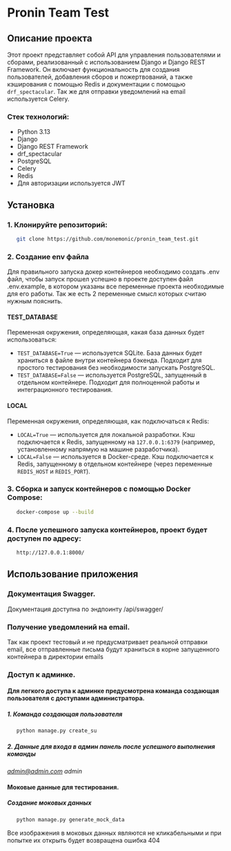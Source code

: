 # Pronin Team Test

## Описание проекта

Этот проект представляет собой API для управления пользователями и сборами, реализованный с использованием Django и Django REST Framework. Он включает функциональность для создания пользователей, добавления сборов и пожертвований, а также кэширования с помощью Redis и документации с помощью `drf_spectacular`. Так же для отправки уведомлений на email используется Celery.

### Стек технологий:
- Python 3.13
- Django
- Django REST Framework
- drf_spectacular
- PostgreSQL
- Celery
- Redis
- Для авторизации используется JWT

## Установка

### 1. Клонируйте репозиторий:
```bash
   git clone https://github.com/monemonic/pronin_team_test.git
   ```

### 2. Создание env файла
Для правильного запуска докер контейнеров необходимо создать .env файл, чтобы запуск прошел успешно в проекте доступен файл .env.example, в котором указаны все переменные проекта необходимые для его работы.
Так же есть 2 переменные смысл которых считаю нужным пояснить. 
#### TEST_DATABASE

Переменная окружения, определяющая, какая база данных будет использоваться:

- `TEST_DATABASE=True` — используется SQLite. База данных будет храниться в файле внутри контейнера бэкенда. Подходит для простого тестирования без необходимости запускать PostgreSQL.
- `TEST_DATABASE=False` — используется PostgreSQL, запущенный в отдельном контейнере. Подходит для полноценной работы и интеграционного тестирования.

#### LOCAL

Переменная окружения, определяющая, как подключаться к Redis:

- `LOCAL=True` — используется для локальной разработки. Кэш подключается к Redis, запущенному на `127.0.0.1:6379` (например, установленному напрямую на машине разработчика).
- `LOCAL=False` — используется в Docker-среде. Кэш подключается к Redis, запущенному в отдельном контейнере (через переменные `REDIS_HOST` и `REDIS_PORT`).

### 3. Сборка и запуск контейнеров с помощью Docker Compose:
```bash
   docker-compose up --build
   ```

### 4. После успешного запуска контейнеров, проект будет доступен по адресу:
```bash
   http://127.0.0.1:8000/
   ```

## Использование приложения

### Документация Swagger.

Документация доступна по эндпоинту /api/swagger/

### Получение уведомлений на email.

Так как проект тестовый и не предусматривает реальной отправки email, все отправленные письма будут храниться в корне запущенного контейнера в директории emails

### Доступ к админке.

#### Для легкого доступа к админке предусмотрена команда создающая пользователя с доступами администратора.

##### 1. Команда создающая пользователя
```bash
   python manage.py create_su
   ```
##### 2. Данные для входа в админ панель после успешного выполнения команды
*admin@admin.com*
*admin*

#### Моковые данные для тестирования.
##### Создание моковых данных
```bash
   python manage.py generate_mock_data
   ```
Все изображения в моковых данных являются не кликабельными и при попытке их открыть будет возвращена ошибка 404
